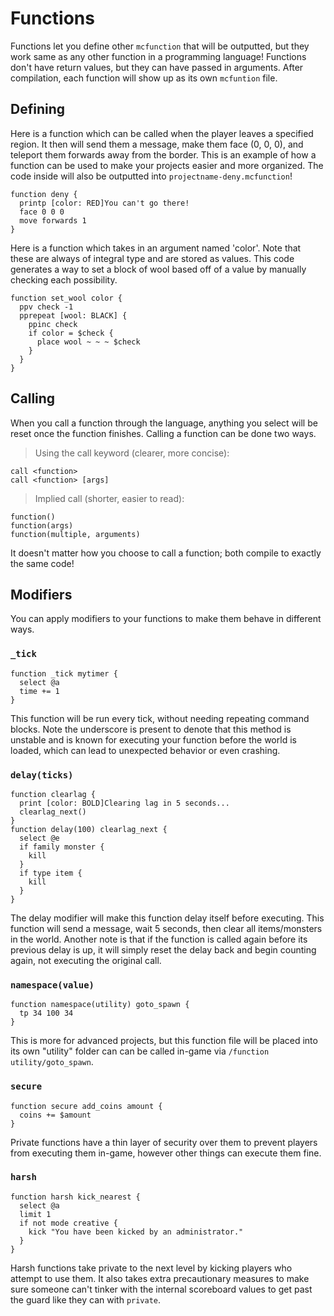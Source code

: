 # Functions

Functions let you define other `mcfunction` that will be outputted, but they work same as any other function in a programming language!
Functions don't have return values, but they can have passed in arguments. After compilation, each function will show up as its own `mcfuntion` file.

## Defining
Here is a function which can be called when the player leaves a specified region. It then will send them a message, make them face (0, 0, 0), and teleport them forwards away from the border. This is an example of how a function can be used to make your projects easier and more organized. The code inside will also be outputted into `projectname-deny.mcfunction`!
```
function deny {
  printp [color: RED]You can't go there!
  face 0 0 0
  move forwards 1
}
```
Here is a function which takes in an argument named 'color'. Note that these are always of integral type and are stored as values. This code generates a way to set a block of wool based off of a value by manually checking each possibility. 
```
function set_wool color {
  ppv check -1
  pprepeat [wool: BLACK] {
    ppinc check
    if color = $check {
      place wool ~ ~ ~ $check
    }
  }
}
```

## Calling
When you call a function through the language, anything you select will be reset once the function finishes.
Calling a function can be done two ways.

> Using the call keyword (clearer, more concise):
```
call <function>
call <function> [args]
```

> Implied call (shorter, easier to read):
```
function()
function(args)
function(multiple, arguments)
```

It doesn't matter how you choose to call a function; both compile to exactly the same code!

## Modifiers
You can apply modifiers to your functions to make them behave in different ways.

### `_tick`
```
function _tick mytimer {
  select @a
  time += 1
}
```
This function will be run every tick, without needing repeating command blocks. Note the underscore is present to denote that this method is unstable and is known for executing your function before the world is loaded, which can lead to unexpected behavior or even crashing.

### `delay(ticks)`
```
function clearlag {
  print [color: BOLD]Clearing lag in 5 seconds...
  clearlag_next()
}
function delay(100) clearlag_next {
  select @e
  if family monster {
    kill
  }
  if type item {
    kill
  }
}
```
The delay modifier will make this function delay itself before executing. This function will send a message, wait 5 seconds, then clear all items/monsters in the world. Another note is that if the function is called again before its previous delay is up, it will simply reset the delay back and begin counting again, not executing the original call.

### `namespace(value)`
```
function namespace(utility) goto_spawn {
  tp 34 100 34
}
```
This is more for advanced projects, but this function file will be placed into its own "utility" folder can can be called in-game via `/function utility/goto_spawn`.

### `secure`
```
function secure add_coins amount {
  coins += $amount
}
```
Private functions have a thin layer of security over them to prevent players from executing them in-game, however other things can execute them fine.

### `harsh`
```
function harsh kick_nearest {
  select @a
  limit 1
  if not mode creative {
    kick "You have been kicked by an administrator."
  }
}
```
Harsh functions take private to the next level by kicking players who attempt to use them. It also takes extra precautionary measures to make sure someone can't tinker with the internal scoreboard values to get past the guard like they can with `private`.
